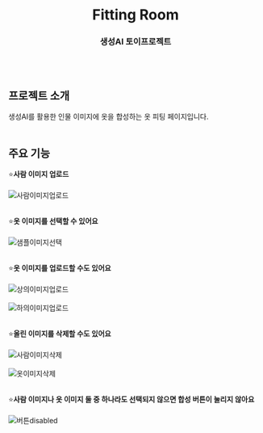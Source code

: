 <div align="center">
<h1>Fitting Room</h1>
  <h3>생성AI 토이프로젝트</h3><br><br>
</div>

## 프로젝트 소개 
생성AI를 활용한 인물 이미지에 옷을 합성하는 옷 피팅 페이지입니다.
<br><br>

## 주요 기능
⭐**사람 이미지 업로드** <br><br>
![사람이미지업로드](https://github.com/syw2858/pf_contest/assets/121853696/4e428093-dd13-4df7-9f7c-c7d455d050c5) <br><br>

⭐**옷 이미지를 선택할 수 있어요** <br><br>
![샘플이미지선택](https://github.com/syw2858/pf_contest/assets/121853696/c7bba032-f799-46a1-8b56-fcd0a6669f40) <br><br>

⭐**옷 이미지를 업로드할 수도 있어요** <br><br>
![상의이미지업로드](https://github.com/syw2858/pf_contest/assets/121853696/b93bf4ef-fb17-48e6-ac86-5a0875bb046e) <br><br>
![하의이미지업로드](https://github.com/syw2858/pf_contest/assets/121853696/13517ce7-3536-47cb-a4e1-0d757c75646f) <br><br>

⭐**올린 이미지를 삭제할 수도 있어요** <br><br>
![사람이미지삭제](https://github.com/syw2858/pf_contest/assets/121853696/e5499197-94d9-428a-83fb-5133abed62c7) <br><br>
![옷이미지삭제](https://github.com/syw2858/pf_contest/assets/121853696/3dc29211-b215-4270-9728-d1023b58c8ba) <br><br>

⭐**사람 이미지나 옷 이미지 둘 중 하나라도 선택되지 않으면 합성 버튼이 눌리지 않아요** <br><br>
![버튼disabled](https://github.com/syw2858/pf_contest/assets/121853696/83b03333-6bab-40f0-888a-ec6c40e962fd) <br><br>
